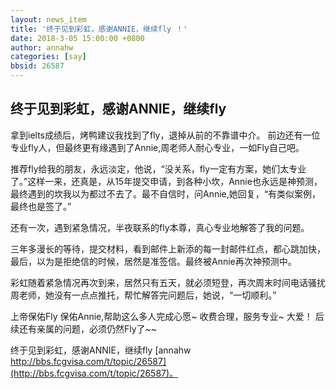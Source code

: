 ```yaml
---
layout: news_item
title: '终于见到彩虹，感谢ANNIE，继续fly ！'
date: 2018-3-05 15:00:00 +0800
author: annahw
categories: [say]
bbsid: 26587
---
```


## 终于见到彩虹，感谢ANNIE，继续fly

拿到ielts成绩后，烤鸭建议我找到了fly，退掉从前的不靠谱中介。 前边还有一位专业fly人，但最终更有缘遇到了Annie,周老师人耐心专业，一如Fly自己吧。

推荐fly给我的朋友，永远淡定，他说，“没关系，fly一定有方案，她们太专业了。”这样一来，还真是，从15年提交申请，到各种小坎，Annie也永远是神预测，最终遇到的坎我以为都过不去了。最不自信时，问Annie,她回复，“有类似案例，最终也是签了。”

还有一次，遇到紧急情况，半夜联系的fly本尊，真心专业地解答了我的问题。

三年多漫长的等待，提交材料，看到邮件上新添的每一封邮件红点，都心跳加快，最后，以为是拒绝信的时候，居然是准签信。最终被Annie再次神预测中。

彩虹随着紧急情况再次到来，居然只有五天，就必须短登，再次周末时间电话骚扰周老师，她没有一点点推托，帮忙解答完问题后，她说，“一切顺利。”

上帝保佑Fly 保佑Annie,帮助这么多人完成心愿~ 收费合理，服务专业~ 大爱！ 后续还有亲属的问题，必须仍然Fly了~~

终于见到彩虹，感谢ANNIE，继续fly [annahw http://bbs.fcgvisa.com/t/topic/26587](http://bbs.fcgvisa.com/t/topic/26587)。